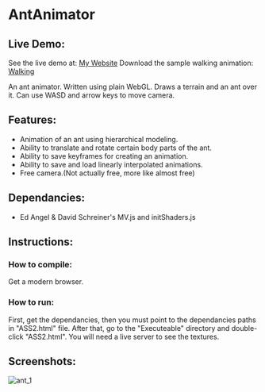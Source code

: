 # AntAnimator

## Live Demo:
See the live demo at: [My Website](http://doga.oruc.ug.bilkent.edu.tr/antAnimator/Executable/ASS2.html)
Download the sample walking animation: [Walking](http://doga.oruc.ug.bilkent.edu.tr/antAnimator/walking.txt)

An ant animator. Written using plain WebGL. Draws a terrain and an ant over it. Can use WASD and arrow keys to move camera.

## Features:
  * Animation of an ant using hierarchical modeling.
  * Ability to translate and rotate certain body parts of the ant.
  * Ability to save keyframes for creating an animation.
  * Ability to save and load linearly interpolated animations.
  * Free camera.(Not actually free, more like almost free)
  
## Dependancies: 
  * Ed Angel & David Schreiner's MV.js and initShaders.js

## Instructions:
### How to compile:
Get a modern browser.
### How to run:
First, get the dependancies, then you must point to the dependancies paths in "ASS2.html" file. After that, go to the "Executeable" directory and double-click "ASS2.html". You will need a live server to see the textures.

## Screenshots:
![ant_1](https://user-images.githubusercontent.com/25724155/55693272-f3294980-59b6-11e9-88e0-4305189787ed.png)